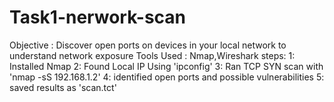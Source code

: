 # Task1-nerwork-scan
Objective : Discover open ports on devices in your local network to understand  network exposure
Tools Used : Nmap,Wireshark
steps:
1: Installed Nmap
2: Found Local IP Using 'ipconfig'
3: Ran TCP SYN scan with
    'nmap -sS 192.168.1.2'
4: identified open ports and possible vulnerabilities
5: saved results as 'scan.tct'
